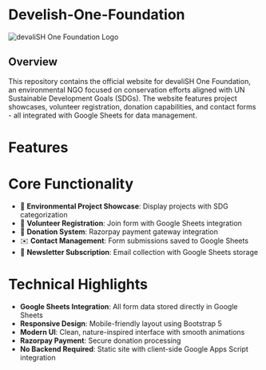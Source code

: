 # Develish-One-Foundation
![devəliSH One Foundation Logo](https://blogger.googleusercontent.com/img/b/R29vZ2xl/AVvXsEhEU8w_H9L2saAhkasgsXa74PpTuuqDCLfI6xlOX-x15imG0Zh22m7QH0K6aOY806F5N2btYWn9596nIsYGClysoH_9zUZZn5sU8BuFAQRf-oNSKRK9twSKkfLrFETAZEQ9htTmyi302UVBTp06iKReiN9AHdiiWNo6fRbdf9pycFXwvwKCl88SHr_osLf8/s320/1000071813.png)
## Overview
This repository contains the official website for devəliSH One Foundation, an environmental NGO focused on conservation efforts aligned with UN Sustainable Development Goals (SDGs). The website features project showcases, volunteer registration, donation capabilities, and contact forms - all integrated with Google Sheets for data management.

# Features

# Core Functionality
- 🍃 **Environmental Project Showcase**: Display projects with SDG categorization
- 👥 **Volunteer Registration**: Join form with Google Sheets integration
- 💚 **Donation System**: Razorpay payment gateway integration
- ✉️ **Contact Management**: Form submissions saved to Google Sheets
- 📧 **Newsletter Subscription**: Email collection with Google Sheets storage

# Technical Highlights
- **Google Sheets Integration**: All form data stored directly in Google Sheets
- **Responsive Design**: Mobile-friendly layout using Bootstrap 5
- **Modern UI**: Clean, nature-inspired interface with smooth animations
- **Razorpay Payment**: Secure donation processing
- **No Backend Required**: Static site with client-side Google Apps Script integration
